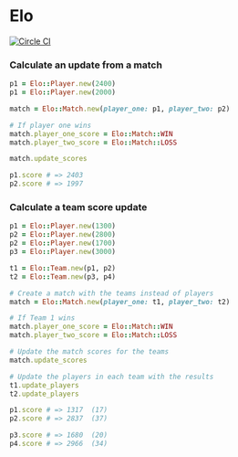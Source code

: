 # Elo

[![Circle CI](https://circleci.com/gh/skylarsch/elo.svg?style=svg)](https://circleci.com/gh/skylarsch/elo)

### Calculate an update from a match

```ruby
p1 = Elo::Player.new(2400)
p1 = Elo::Player.new(2000)

match = Elo::Match.new(player_one: p1, player_two: p2)

# If player one wins
match.player_one_score = Elo::Match::WIN
match.player_two_score = Elo::Match::LOSS

match.update_scores

p1.score # => 2403
p2.score # => 1997
```

### Calculate a team score update

```ruby
p1 = Elo::Player.new(1300)
p2 = Elo::Player.new(2800)
p2 = Elo::Player.new(1700)
p3 = Elo::Player.new(3000)

t1 = Elo::Team.new(p1, p2)
t2 = Elo::Team.new(p3, p4)

# Create a match with the teams instead of players
match = Elo::Match.new(player_one: t1, player_two: t2)

# If Team 1 wins
match.player_one_score = Elo::Match::WIN
match.player_two_score = Elo::Match::LOSS

# Update the match scores for the teams
match.update_scores

# Update the players in each team with the results
t1.update_players
t2.update_players

p1.score # => 1317  (17)
p2.score # => 2837  (37)

p3.score # => 1680  (20)
p4.score # => 2966  (34)

```
